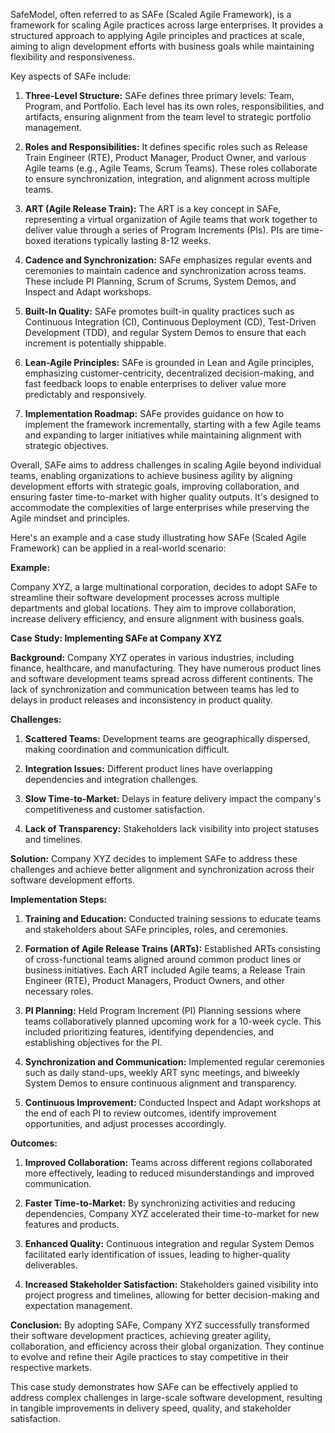 SafeModel, often referred to as SAFe (Scaled Agile Framework), is a framework for scaling Agile practices across large enterprises. It provides a structured approach to applying Agile principles and practices at scale, aiming to align development efforts with business goals while maintaining flexibility and responsiveness.

Key aspects of SAFe include:

1. **Three-Level Structure:** SAFe defines three primary levels: Team, Program, and Portfolio. Each level has its own roles, responsibilities, and artifacts, ensuring alignment from the team level to strategic portfolio management.

2. **Roles and Responsibilities:** It defines specific roles such as Release Train Engineer (RTE), Product Manager, Product Owner, and various Agile teams (e.g., Agile Teams, Scrum Teams). These roles collaborate to ensure synchronization, integration, and alignment across multiple teams.

3. **ART (Agile Release Train):** The ART is a key concept in SAFe, representing a virtual organization of Agile teams that work together to deliver value through a series of Program Increments (PIs). PIs are time-boxed iterations typically lasting 8-12 weeks.

4. **Cadence and Synchronization:** SAFe emphasizes regular events and ceremonies to maintain cadence and synchronization across teams. These include PI Planning, Scrum of Scrums, System Demos, and Inspect and Adapt workshops.

5. **Built-In Quality:** SAFe promotes built-in quality practices such as Continuous Integration (CI), Continuous Deployment (CD), Test-Driven Development (TDD), and regular System Demos to ensure that each increment is potentially shippable.

6. **Lean-Agile Principles:** SAFe is grounded in Lean and Agile principles, emphasizing customer-centricity, decentralized decision-making, and fast feedback loops to enable enterprises to deliver value more predictably and responsively.

7. **Implementation Roadmap:** SAFe provides guidance on how to implement the framework incrementally, starting with a few Agile teams and expanding to larger initiatives while maintaining alignment with strategic objectives.

Overall, SAFe aims to address challenges in scaling Agile beyond individual teams, enabling organizations to achieve business agility by aligning development efforts with strategic goals, improving collaboration, and ensuring faster time-to-market with higher quality outputs. It's designed to accommodate the complexities of large enterprises while preserving the Agile mindset and principles.

Here's an example and a case study illustrating how SAFe (Scaled Agile Framework) can be applied in a real-world scenario:

**Example:**

Company XYZ, a large multinational corporation, decides to adopt SAFe to streamline their software development processes across multiple departments and global locations. They aim to improve collaboration, increase delivery efficiency, and ensure alignment with business goals.

**Case Study: Implementing SAFe at Company XYZ**

**Background:**
Company XYZ operates in various industries, including finance, healthcare, and manufacturing. They have numerous product lines and software development teams spread across different continents. The lack of synchronization and communication between teams has led to delays in product releases and inconsistency in product quality.

**Challenges:**
1. **Scattered Teams:** Development teams are geographically dispersed, making coordination and communication difficult.
   
2. **Integration Issues:** Different product lines have overlapping dependencies and integration challenges.
   
3. **Slow Time-to-Market:** Delays in feature delivery impact the company's competitiveness and customer satisfaction.
   
4. **Lack of Transparency:** Stakeholders lack visibility into project statuses and timelines.

**Solution:**
Company XYZ decides to implement SAFe to address these challenges and achieve better alignment and synchronization across their software development efforts.

**Implementation Steps:**

1. **Training and Education:** Conducted training sessions to educate teams and stakeholders about SAFe principles, roles, and ceremonies.

2. **Formation of Agile Release Trains (ARTs):** Established ARTs consisting of cross-functional teams aligned around common product lines or business initiatives. Each ART included Agile teams, a Release Train Engineer (RTE), Product Managers, Product Owners, and other necessary roles.

3. **PI Planning:** Held Program Increment (PI) Planning sessions where teams collaboratively planned upcoming work for a 10-week cycle. This included prioritizing features, identifying dependencies, and establishing objectives for the PI.

4. **Synchronization and Communication:** Implemented regular ceremonies such as daily stand-ups, weekly ART sync meetings, and biweekly System Demos to ensure continuous alignment and transparency.

5. **Continuous Improvement:** Conducted Inspect and Adapt workshops at the end of each PI to review outcomes, identify improvement opportunities, and adjust processes accordingly.

**Outcomes:**

1. **Improved Collaboration:** Teams across different regions collaborated more effectively, leading to reduced misunderstandings and improved communication.

2. **Faster Time-to-Market:** By synchronizing activities and reducing dependencies, Company XYZ accelerated their time-to-market for new features and products.

3. **Enhanced Quality:** Continuous integration and regular System Demos facilitated early identification of issues, leading to higher-quality deliverables.

4. **Increased Stakeholder Satisfaction:** Stakeholders gained visibility into project progress and timelines, allowing for better decision-making and expectation management.

**Conclusion:**
By adopting SAFe, Company XYZ successfully transformed their software development practices, achieving greater agility, collaboration, and efficiency across their global organization. They continue to evolve and refine their Agile practices to stay competitive in their respective markets.

This case study demonstrates how SAFe can be effectively applied to address complex challenges in large-scale software development, resulting in tangible improvements in delivery speed, quality, and stakeholder satisfaction.
